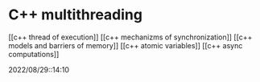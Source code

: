 # C++ multithreading

[[c++ thread of execution]]
[[c++ mechanizms of synchronization]]
[[c++ models and barriers of memory]]
[[c++ atomic variables]]
[[c++ async computations]]




2022/08/29::14:10

